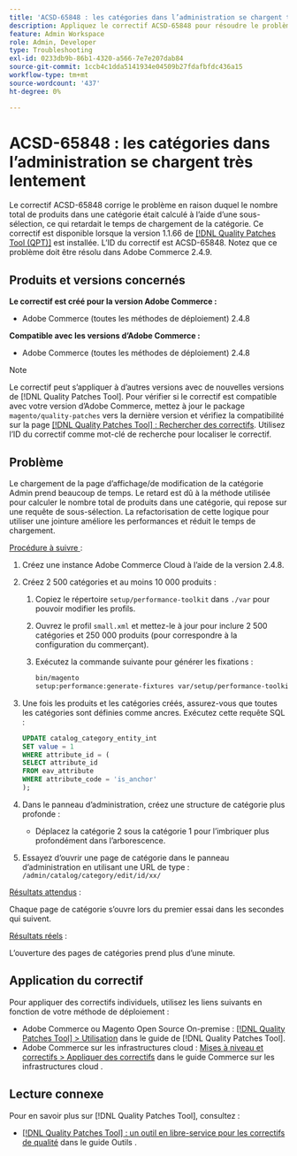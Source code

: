 ```yaml
---
title: 'ACSD-65848 : les catégories dans l’administration se chargent très lentement'
description: Appliquez le correctif ACSD-65848 pour résoudre le problème d’Adobe Commerce où le nombre total de produits dans une catégorie était calculé à l’aide d’une sous-sélection, ce qui retardait le temps de chargement de la catégorie.
feature: Admin Workspace
role: Admin, Developer
type: Troubleshooting
exl-id: 0233db9b-86b1-4320-a566-7e7e207dab84
source-git-commit: 1ccb4c1dda5141934e04509b27fdafbfdc436a15
workflow-type: tm+mt
source-wordcount: '437'
ht-degree: 0%

---
```


# ACSD-65848 : les catégories dans l’administration se chargent très lentement

Le correctif ACSD-65848 corrige le problème en raison duquel le nombre total de produits dans une catégorie était calculé à l’aide d’une sous-sélection, ce qui retardait le temps de chargement de la catégorie. Ce correctif est disponible lorsque la version 1.1.66 de [[!DNL Quality Patches Tool (QPT)]](/help/tools/quality-patches-tool/quality-patches-tool-to-self-serve-quality-patches.md) est installée. L’ID du correctif est ACSD-65848. Notez que ce problème doit être résolu dans Adobe Commerce 2.4.9.

## Produits et versions concernés

**Le correctif est créé pour la version Adobe Commerce :**

* Adobe Commerce (toutes les méthodes de déploiement) 2.4.8

**Compatible avec les versions d’Adobe Commerce :**

* Adobe Commerce (toutes les méthodes de déploiement) 2.4.8

>[!NOTE]
>
>Le correctif peut s’appliquer à d’autres versions avec de nouvelles versions de [!DNL Quality Patches Tool]. Pour vérifier si le correctif est compatible avec votre version d’Adobe Commerce, mettez à jour le package `magento/quality-patches` vers la dernière version et vérifiez la compatibilité sur la page [[!DNL Quality Patches Tool] : Rechercher des correctifs](https://experienceleague.adobe.com/tools/commerce-quality-patches/index.html?lang=fr). Utilisez l’ID du correctif comme mot-clé de recherche pour localiser le correctif.

## Problème

Le chargement de la page d’affichage/de modification de la catégorie Admin prend beaucoup de temps. Le retard est dû à la méthode utilisée pour calculer le nombre total de produits dans une catégorie, qui repose sur une requête de sous-sélection. La refactorisation de cette logique pour utiliser une jointure améliore les performances et réduit le temps de chargement.

<u>Procédure à suivre </u> :

1. Créez une instance Adobe Commerce Cloud à l’aide de la version 2.4.8.
1. Créez 2 500 catégories et au moins 10 000 produits :
   1. Copiez le répertoire `setup/performance-toolkit` dans `./var` pour pouvoir modifier les profils.
   1. Ouvrez le profil `small.xml` et mettez-le à jour pour inclure 2 500 catégories et 250 000 produits (pour correspondre à la configuration du commerçant).
   1. Exécutez la commande suivante pour générer les fixations :

      ```bash
      bin/magento 
      setup:performance:generate-fixtures var/setup/performance-toolkit/profiles/ce/small.xml
      ```

1. Une fois les produits et les catégories créés, assurez-vous que toutes les catégories sont définies comme ancres. Exécutez cette requête SQL :

   ```sql
   UPDATE catalog_category_entity_int 
   SET value = 1 
   WHERE attribute_id = (
   SELECT attribute_id 
   FROM eav_attribute 
   WHERE attribute_code = 'is_anchor'
   );
   ```

1. Dans le panneau d’administration, créez une structure de catégorie plus profonde :
   * Déplacez la catégorie 2 sous la catégorie 1 pour l’imbriquer plus profondément dans l’arborescence.
1. Essayez d’ouvrir une page de catégorie dans le panneau d’administration en utilisant une URL de type :
   ```/admin/catalog/category/edit/id/xx/```

<u>Résultats attendus</u> :

Chaque page de catégorie s’ouvre lors du premier essai dans les secondes qui suivent.

<u>Résultats réels</u> :

L’ouverture des pages de catégories prend plus d’une minute.

## Application du correctif

Pour appliquer des correctifs individuels, utilisez les liens suivants en fonction de votre méthode de déploiement :

* Adobe Commerce ou Magento Open Source On-premise : [[!DNL Quality Patches Tool] > Utilisation](/help/tools/quality-patches-tool/usage.md) dans le guide de [!DNL Quality Patches Tool].
* Adobe Commerce sur les infrastructures cloud : [Mises à niveau et correctifs > Appliquer des correctifs](https://experienceleague.adobe.com/docs/commerce-cloud-service/user-guide/develop/upgrade/apply-patches.html?lang=fr) dans le guide Commerce sur les infrastructures cloud .

## Lecture connexe

Pour en savoir plus sur [!DNL Quality Patches Tool], consultez :

* [[!DNL Quality Patches Tool] : un outil en libre-service pour les correctifs de qualité](/help/tools/quality-patches-tool/quality-patches-tool-to-self-serve-quality-patches.md) dans le guide Outils .
